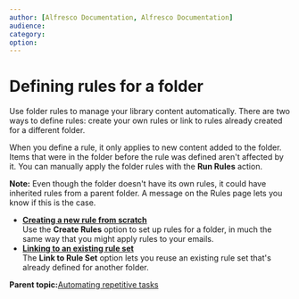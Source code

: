 ```yaml
---
author: [Alfresco Documentation, Alfresco Documentation]
audience: 
category: 
option: 
---
```


# Defining rules for a folder

Use folder rules to manage your library content automatically. There are two ways to define rules: create your own rules or link to rules already created for a different folder.

When you define a rule, it only applies to new content added to the folder. Items that were in the folder before the rule was defined aren't affected by it. You can manually apply the folder rules with the **Run Rules** action.

**Note:** Even though the folder doesn't have its own rules, it could have inherited rules from a parent folder. A message on the Rules page lets you know if this is the case.

-   **[Creating a new rule from scratch](../tasks/library-folder-rules-define-create.md)**  
Use the **Create Rules** option to set up rules for a folder, in much the same way that you might apply rules to your emails.
-   **[Linking to an existing rule set](../tasks/library-folder-rules-define-link.md)**  
The **Link to Rule Set** option lets you reuse an existing rule set that's already defined for another folder.

**Parent topic:**[Automating repetitive tasks](../concepts/library-folder-rules.md)

